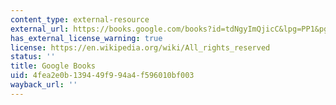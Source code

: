 ```yaml
---
content_type: external-resource
external_url: https://books.google.com/books?id=tdNgyImQjicC&lpg=PP1&pg=PA15#v=onepage&q&f=false
has_external_license_warning: true
license: https://en.wikipedia.org/wiki/All_rights_reserved
status: ''
title: Google Books
uid: 4fea2e0b-1394-49f9-94a4-f596010bf003
wayback_url: ''
---
```

